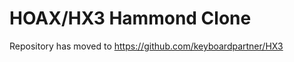 HOAX/HX3 Hammond Clone
======================

Repository has moved to https://github.com/keyboardpartner/HX3
